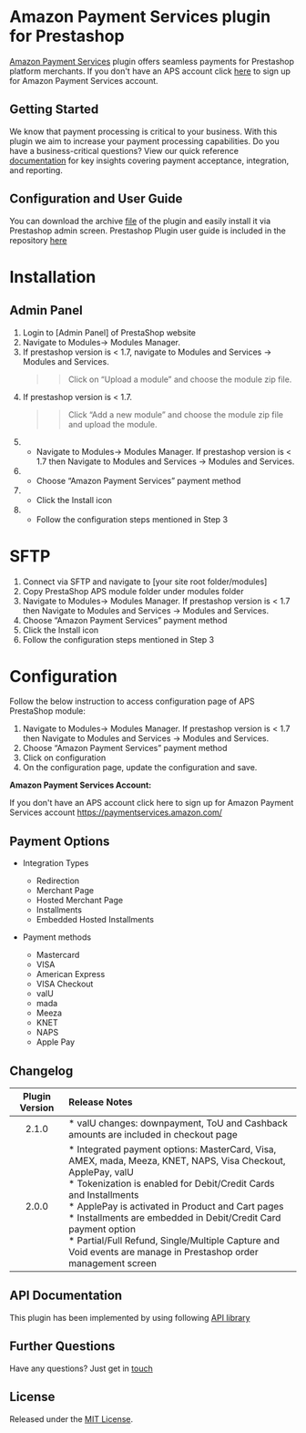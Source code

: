 # Amazon Payment Services plugin for Prestashop
<a href="https://paymentservices.amazon.com/" target="_blank">Amazon Payment Services</a> plugin offers seamless payments for Prestashop platform merchants.  If you don't have an APS account click [here](https://paymentservices.amazon.com/) to sign up for Amazon Payment Services account.


## Getting Started
We know that payment processing is critical to your business. With this plugin we aim to increase your payment processing capabilities. Do you have a business-critical questions? View our quick reference [documentation](https://paymentservices.amazon.com/docs/EN/index.html) for key insights covering payment acceptance, integration, and reporting.


## Configuration and User Guide
You can download the archive [file](/prestashop-aps.zip) of the plugin and easily install it via Prestashop admin screen.
Prestashop Plugin user guide is included in the repository [here](https://github.com/payfort/prestashop1.7-payfort/wiki) 

# Installation
## Admin Panel
1. Login to [Admin Panel] of PrestaShop website 
1. Navigate to Modules-> Modules Manager.   
1. If prestashop version is < 1.7, navigate to Modules and Services -> Modules and Services. 
    > > Click on “Upload a module” and choose the module zip file.  
1. If prestashop version is < 1.7. 
    > > Click “Add a new module” and choose the module zip file and upload the module. 
1. - Navigate to Modules-> Modules Manager. If prestashop version is < 1.7 then Navigate to Modules and Services -> Modules and Services. 
1. - Choose “Amazon Payment Services” payment method 
1. - Click the Install icon 
1. - Follow the configuration steps mentioned in Step 3 

# SFTP
1. Connect via SFTP and navigate to [your site root folder/modules] 
1. Copy PrestaShop APS module folder under modules folder 
1. Navigate to Modules-> Modules Manager.  If prestashop version is < 1.7 then Navigate to Modules and Services -> Modules and Services. 
1. Choose “Amazon Payment Services” payment method 
1. Click the Install icon 
1. Follow the configuration steps mentioned in Step 3 
# Configuration

Follow the below instruction to access configuration page of APS PrestaShop module:  

1. Navigate to Modules-> Modules Manager. If prestashop version is < 1.7 then Navigate to Modules and Services -> Modules and Services. 
1. Choose “Amazon Payment Services” payment method 
1. Click on configuration 
1. On the configuration page, update the configuration and save. 

**Amazon Payment Services Account:** 

If you don't have an APS account click here to sign up for Amazon Payment Services account  https://paymentservices.amazon.com/ 
   

## Payment Options

* Integration Types
   * Redirection
   * Merchant Page
   * Hosted Merchant Page
   * Installments
   * Embedded Hosted Installments

* Payment methods
   * Mastercard
   * VISA
   * American Express
   * VISA Checkout
   * valU
   * mada
   * Meeza
   * KNET
   * NAPS
   * Apple Pay
   

## Changelog

| Plugin Version | Release Notes |
| :---: | :--- |
| 2.1.0 |   * valU changes: downpayment, ToU and Cashback amounts are included in checkout page | 
| 2.0.0 |   * Integrated payment options: MasterCard, Visa, AMEX, mada, Meeza, KNET, NAPS, Visa Checkout, ApplePay, valU <br/> * Tokenization is enabled for Debit/Credit Cards and Installments <br/> * ApplePay is activated in Product and Cart pages <br/> * Installments are embedded in Debit/Credit Card payment option <br/> * Partial/Full Refund, Single/Multiple Capture and Void events are manage in Prestashop order management screen | 


## API Documentation
This plugin has been implemented by using following [API library](https://paymentservices-reference.payfort.com/docs/api/build/index.html)


## Further Questions
Have any questions? Just get in [touch](https://paymentservices.amazon.com/get-in-touch)

## License
Released under the [MIT License](/LICENSE).
